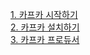 [1. 카프카 시작하기](https://jang-namu.notion.site/1-1b64b3917fae8033a720e7025682aee9?pvs=4)  
[2. 카프카 설치하기](https://jang-namu.notion.site/2-1b64b3917fae80de861de4abe3e4ef03?pvs=4)  
[3. 카프카 프로듀서](https://jang-namu.notion.site/3-1b64b3917fae807d9fdcfa09c0f9ec40?pvs=4)  